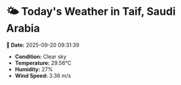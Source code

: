 # 🌤️ Today's Weather in Taif, Saudi Arabia

**📅 Date:** 2025-09-20 09:31:39

- **Condition:** Clear sky
- **Temperature:** 29.56°C
- **Humidity:** 27%
- **Wind Speed:** 3.36 m/s
